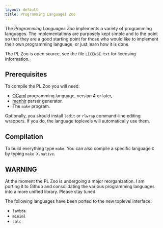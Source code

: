 ```yaml
---
layout: default
title: Programming Languages Zoo
---
```



The *Programming Languages Zoo* implements a variety of programming languages. The implementations are purposely kept simple and to the point so that they are a good starting point for those who would like to implement their own programming language, or just learn how it is done.

The PL Zoo is open source, see the file `LICENSE.txt` for licensing information.

## Prerequisites

To compile the PL Zoo you will need:

* [OCaml](http://www.ocaml.org/) programming language, version 4 or later,
* [menhir](http://gallium.inria.fr/~fpottier/menhir/) parser generator.
* The `make` program.

Optionally, you should install `ledit` or `rlwrap` command-line editing wrappers. If you do, the language toplevels will automatically use them.

## Compilation

To build everything type `make`. You can also compile a specific language `X` by typing `make X.native`.

## WARNING

At the moment the PL Zoo is undergoing a major reorganization. I am porting it to Github
and consolidating the various programming languages into a more unified library. Please
stay tuned.

The following languages have been ported to the new toplevel interface:

* `lambda`
* `miniml`
* `calc`
